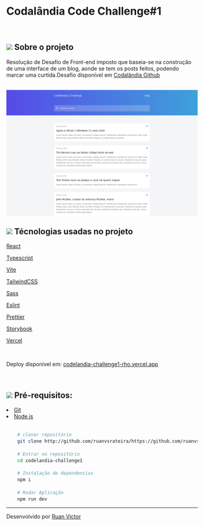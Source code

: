 <h1>Codalândia Code Challenge#1</h1>
<br>
<h2><img style="height: 25px" src="https://github.githubassets.com/images/icons/emoji/unicode/1f4d1.png" />  Sobre o projeto</h2>
<p>Resolução de Desafio de Front-end imposto que baseia-se na construção de uma interface de um blog, aonde se tem os posts feitos, podendo marcar uma curtida.Desafio disponível em <a href="https://github.com/iuricode/desafios-frontend">Codalândia Github</a></p>

<br>

<div style="display: flex; flex-direction: column; gap: 25px; align-items: center">
   <img src="./screenshots/desktop.png" width="800px"/>
</div>
</div>

<h2><img style="height: 25px" src="https://github.githubassets.com/images/icons/emoji/unicode/1f680.png" /> Técnologias usadas no projeto</h2>

[React](https://react.dev/)

[Typescript](https://www.typescriptlang.org/)

[Vite](https://vitejs.dev/)

[TailwindCSS](https://tailwindcss.com/)

[Sass](https://sass-lang.com/)

[Eslint](https://eslint.org/)

[Prettier](https://prettier.io/)

[Storybook](https://storybook.js.org/)

[Vercel]()

<br>

Deploy disponível em: [codelandia-challenge1-rho.vercel.app](https://codelandia-challenge1-rho.vercel.app)

<br>
<h2><img style="height: 25px" src="https://github.githubassets.com/images/icons/emoji/unicode/2139.png" />  Pré-requisitos: </h2>
<li><a href="https://git-scm.com/">Git</a></li>
<li><a href="https://nodejs.org/en/">Node.js</a></li>

<br>

```bash
    # clonar repositório
    git clone http://github.com/ruanvsrateira/https://github.com/ruanvsrateira/codelandia-challenge1.git

    # Entrar no repositório
    cd codelandia-challenge1

    # Instalação de dependencias
    npm i

    # Rodar Aplicação
    npm run dev
```

<hr>

Desenvolvido por <a href="https://www.linkedin.com/in/ruanvsrateira" target="__blank">Ruan Victor</a>
